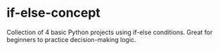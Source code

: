 # if-else-concept
Collection of 4 basic Python projects using if-else conditions. Great for beginners to practice decision-making logic.
